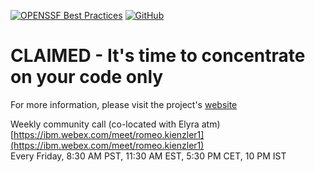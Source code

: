 [![OPENSSF Best Practices](https://bestpractices.coreinfrastructure.org/projects/6718/badge)](https://bestpractices.coreinfrastructure.org/projects/6718)
[![GitHub](https://img.shields.io/badge/issue_tracking-github-blue.svg)](https://github.com/claimed-framework/component-library/issues)



# CLAIMED - It's time to concentrate on your code only

For more information, please visit the project's [website](https://claimed-framework.github.io/)

Weekly community call (co-located with Elyra atm)  
[https://ibm.webex.com/meet/romeo.kienzler1](https://ibm.webex.com/meet/romeo.kienzler1)  
Every Friday, 8:30 AM PST, 11:30 AM EST, 5:30 PM CET, 10 PM IST

